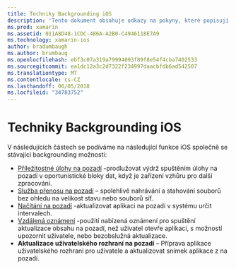 ```yaml
---
title: Techniky Backgrounding iOS
description: 'Tento dokument obsahuje odkazy na pokyny, které popisují různé backgrounding techniky iOS: úlohy na pozadí, služba přenosu na pozadí, načítání na pozadí a vzdáleného oznámení.'
ms.prod: xamarin
ms.assetid: 011A8D48-1CDC-486A-A2B0-C4946118E7A9
ms.technology: xamarin-ios
author: bradumbaugh
ms.author: brumbaug
ms.openlocfilehash: ebf3c07a319a79994093f89f8e54f4cba7402533
ms.sourcegitcommit: ea1dc12a3c2d7322f234997daacbfdb6ad542507
ms.translationtype: MT
ms.contentlocale: cs-CZ
ms.lasthandoff: 06/05/2018
ms.locfileid: "34783752"
---
```

# <a name="ios-backgrounding-techniques"></a>Techniky Backgrounding iOS

V následujících částech se podíváme na následující funkce iOS společně se stávající backgrounding možnosti:

-  [Příležitostné úlohy na pozadí](~/ios/app-fundamentals/backgrounding/ios-backgrounding-techniques/ios-backgrounding-with-tasks.md#background_tasks_in_iOS_7) -prodlužovat výdrž spuštěním úlohy na pozadí v oportunistické bloky dat, když je zařízení vzhůru pro další zpracování.
-  [Služba přenosu na pozadí](~/ios/app-fundamentals/backgrounding/ios-backgrounding-techniques/ios-backgrounding-with-tasks.md#background-transfers) – spolehlivě nahrávání a stahování souborů bez ohledu na velikost stavu nebo souborů síť.
-  [Načítání na pozadí](~/ios/app-fundamentals/backgrounding/ios-backgrounding-techniques/updating-an-application-in-the-background.md#background_fetch) -aktualizovat aplikaci na pozadí v systému určit intervalech.
-  [Vzdálená oznámení](~/ios/app-fundamentals/backgrounding/ios-backgrounding-techniques/updating-an-application-in-the-background.md#remote_notifications) -použití nabízená oznámení pro spuštění aktualizace obsahu na pozadí, než uživatel otevře aplikaci, s možností upozornit uživatele, nebo bezobslužná aktualizace.
-  **Aktualizace uživatelského rozhraní na pozadí** – Příprava aplikace uživatelského rozhraní pro uživatele a aktualizovat snímek aplikace z na pozadí.
